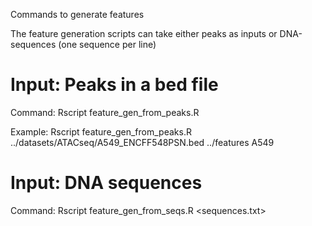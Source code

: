 Commands to generate features

The feature generation scripts can take either peaks as inputs or DNA-sequences (one sequence per line)

# Input: Peaks in a bed file

Command: Rscript feature_gen_from_peaks.R  <bed-file>  <output-dir>  <out-prefix>

Example:
Rscript feature_gen_from_peaks.R ../datasets/ATACseq/A549_ENCFF548PSN.bed ../features A549


# Input: DNA sequences

Command: Rscript feature_gen_from_seqs.R  <sequences.txt>  <output-dir>  <out-prefix>
